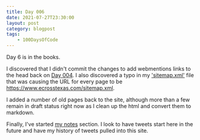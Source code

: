 ```yaml
---
title: Day 006
date: 2021-07-27T23:30:00
layout: post
category: blogpost
tags:
    - 100DaysOfCode
---
```


Day 6 is in the books.

I discovered that I didn't commit the changes to add webmentions links to the head back on [Day 004](/posts/day-004/). I also discovered a typo in my ['sitemap.xml'](/sitemap.xml) file that was causing the URL for every page to be <https://www.ecrosstexas.com/sitemap.xml>.

I added a number of old pages back to the site, although more than a few remain in draft status right now as I clean up the html and convert them to markdown.

Finally, I've started [my notes](/notes/) section. I look to have tweets start here in the future and have my history of tweets pulled into this site.

